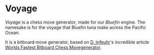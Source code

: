 # Voyage
*Voyage* is a chess move generator, made for our *Bluefin* engine. The namesake is for the voyage that Bluefin tuna make across the Pacific Ocean.

It is a bitboard move generator, based on [D. Infeuhr](https://www.codeproject.com/Members/dangi12012)'s incredible article [Worlds Fastest Bitboard Chess Movegenerator](https://www.codeproject.com/Articles/5313417/Worlds-Fastest-Bitboard-Chess-Movegenerator).
